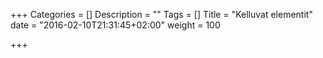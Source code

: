 +++
Categories = []
Description = ""
Tags = []
Title = "Kelluvat elementit"
date = "2016-02-10T21:31:45+02:00"
weight = 100

+++
